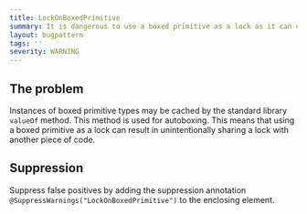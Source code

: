 ```yaml
---
title: LockOnBoxedPrimitive
summary: It is dangerous to use a boxed primitive as a lock as it can unintentionally lead to sharing a lock with another piece of code.
layout: bugpattern
tags: ''
severity: WARNING
---
```


<!--
*** AUTO-GENERATED, DO NOT MODIFY ***
To make changes, edit the @BugPattern annotation or the explanation in docs/bugpattern.
-->


## The problem
Instances of boxed primitive types may be cached by the standard library `valueOf` method. This method is used for autoboxing. This means that using a boxed primitive as a lock can result in unintentionally sharing a lock with another piece of code.

## Suppression
Suppress false positives by adding the suppression annotation `@SuppressWarnings("LockOnBoxedPrimitive")` to the enclosing element.
